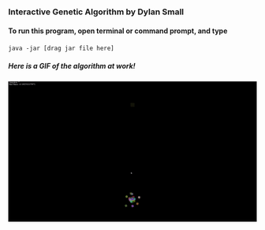 ### Interactive Genetic Algorithm by Dylan Small
#### To run this program, open terminal or command prompt, and type
```
java -jar [drag jar file here]
```
##### Here is a GIF of the algorithm at work!
![](algorithm.gif)
